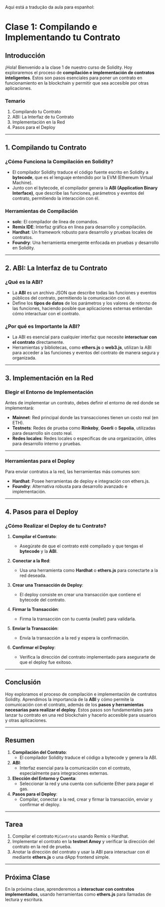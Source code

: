 Aqui está a tradução da aula para espanhol:
# Clase 1: **Compilando e Implementando tu Contrato**

## Introducción

¡Hola! Bienvenido a la clase 1 de nuestro curso de Solidity. Hoy exploraremos el proceso de **compilación e implementación de contratos inteligentes**. Estos son pasos esenciales para poner un contrato en funcionamiento en la blockchain y permitir que sea accesible por otras aplicaciones.

### Temario

1. Compilando tu Contrato
2. ABI: La Interfaz de tu Contrato
3. Implementación en la Red
4. Pasos para el Deploy

---

## 1. Compilando tu Contrato

### ¿Cómo Funciona la Compilación en Solidity?

- El compilador Solidity traduce el código fuente escrito en Solidity a **bytecode**, que es el lenguaje entendido por la EVM (Ethereum Virtual Machine).
- Junto con el bytecode, el compilador genera la **ABI (Application Binary Interface)**, que describe las funciones, parámetros y eventos del contrato, permitiendo la interacción con él.

### Herramientas de Compilación

- **solc**: El compilador de línea de comandos.
- **Remix IDE**: Interfaz gráfica en línea para desarrollo y compilación.
- **Hardhat**: Un framework robusto para desarrollo y pruebas locales de contratos.
- **Foundry**: Una herramienta emergente enfocada en pruebas y desarrollo en Solidity.

---

## 2. ABI: La Interfaz de tu Contrato

### ¿Qué es la ABI?

- La **ABI** es un archivo JSON que describe todas las funciones y eventos públicos del contrato, permitiendo la comunicación con él.
- Define los **tipos de datos** de los parámetros y los valores de retorno de las funciones, haciendo posible que aplicaciones externas entiendan cómo interactuar con el contrato.

### ¿Por qué es Importante la ABI?

- La ABI es esencial para cualquier interfaz que necesite **interactuar con el contrato** directamente.
- Herramientas y bibliotecas, como **ethers.js** o **web3.js**, utilizan la ABI para acceder a las funciones y eventos del contrato de manera segura y organizada.

---

## 3. Implementación en la Red

### Elegir el Entorno de Implementación

Antes de implementar un contrato, debes definir el entorno de red donde se implementará:

- **Mainnet**: Red principal donde las transacciones tienen un costo real (en ETH).
- **Testnets**: Redes de prueba como **Rinkeby**, **Goerli** o **Sepolia**, utilizadas para desarrollo sin costo real.
- **Redes locales**: Redes locales o específicas de una organización, útiles para desarrollo interno y pruebas.

---

### Herramientas para el Deploy

Para enviar contratos a la red, las herramientas más comunes son:

- **Hardhat**: Posee herramientas de deploy e integración con ethers.js.
- **Foundry**: Alternativa robusta para desarrollo avanzado e implementación.

---

## 4. Pasos para el Deploy

### ¿Cómo Realizar el Deploy de tu Contrato?

1. **Compilar el Contrato**:
   - Asegúrate de que el contrato esté compilado y que tengas el **bytecode** y la **ABI**.

2. **Conectar a la Red**:
   - Usa una herramienta como **Hardhat** o **ethers.js** para conectarte a la red deseada.

3. **Crear una Transacción de Deploy**:
   - El deploy consiste en crear una transacción que contiene el bytecode del contrato.

4. **Firmar la Transacción**:
   - Firma la transacción con tu cuenta (wallet) para validarla.

5. **Enviar la Transacción**:
   - Envía la transacción a la red y espera la confirmación.

6. **Confirmar el Deploy**:
   - Verifica la dirección del contrato implementado para asegurarte de que el deploy fue exitoso.

---

## Conclusión

Hoy exploramos el proceso de compilación e implementación de contratos Solidity. Aprendimos la importancia de la **ABI** y cómo permite la comunicación con el contrato, además de los **pasos y herramientas necesarias para realizar el deploy**. Estos pasos son fundamentales para lanzar tu contrato en una red blockchain y hacerlo accesible para usuarios y otras aplicaciones.

---

## Resumen

1. **Compilación del Contrato**:
   - El compilador Solidity traduce el código a bytecode y genera la ABI.
2. **ABI**:
   - Interfaz esencial para la comunicación con el contrato, especialmente para integraciones externas.
3. **Elección del Entorno y Cuenta**:
   - Seleccionar la red y una cuenta con suficiente Ether para pagar el gas.
4. **Pasos para el Deploy**:
   - Compilar, conectar a la red, crear y firmar la transacción, enviar y confirmar el deploy.

---

## Tarea

1. Compilar el contrato `MiContrato` usando Remix o Hardhat.
2. Implementar el contrato en la **testnet Amoy** y verificar la dirección del contrato en la red de prueba.
3. Anotar la dirección del contrato y usar la ABI para interactuar con él mediante **ethers.js** o una dApp frontend simple.

---

## Próxima Clase

En la próxima clase, aprenderemos a **interactuar con contratos implementados**, usando herramientas como **ethers.js** para llamadas de lectura y escritura.